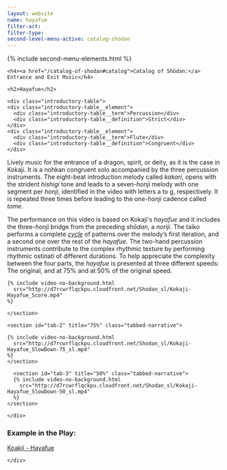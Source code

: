 ```yaml
---
layout: website
name: hayafue
filter-act:
filter-type:
second-level-menu-active: catalog-shodan
---
```


{% include second-menu-elements.html %}

<main class="page-content">
  <div class="text-container">

    <h4><a href="/catalog-of-shodan#catalog">Catalog of Shōdan:</a> Entrance and Exit Music</h4>

    <h2>Hayafue</h2>

    <div class="introductory-table">
    <div class="introductory-table__element">
      <div class="introductory-table__term">Percussion</div>
      <div class="introductory-table__definition">Strict</div>
    </div>
    <div class="introductory-table__element">
      <div class="introductory-table__term">Flute</div>
      <div class="introductory-table__definition">Congruent</div>
    </div>
  </div>

  <p>Lively music for the entrance of a dragon, spirit, or deity, as it is the case in Kokaji. It is a nohkan congruent solo accompanied by the three percussion instruments. The  eight-beat introduction melody called <em>kakari</em>, opens with the strident <em>hishigi</em> tone and leads to a seven-<em>honji</em> melody with one segment per <em>honji</em>, identified in the video with letters a to g, respectively. It is repeated three times before leading to the one-<em>honji</em> cadence called <em>tome</em>.
</p>

  <p>The performance on this video is based on Kokaji's <em>hayafue</em> and it includes the three-<em>honji</em> bridge from the preceding <em>shōdan</em>, a <em>noriji</em>.
  The taiko performs a complete <a href="/music/taiko/#Patterns" target="_blank"><em>cycle</em></a> of patterns over the melody’s first iteration, and a second one over the rest of the <em>hayafue</em>. The two-hand percussion instruments contribute to the complex rhythmic texture by performing rhythmic ostinati of different durations.
  To help appreciate the complexity between the four parts, the <em>hayafue</em> is presented at three different speeds: The original, and at 75% and at 50% of the original speed.
</p>

<div class="tabs-container">
  <div class="tabs-container__links">
    <div class="wrapper">
      <div id="tabs"></div>
    </div>
  </div>
  <div class="tabs-container__content">
    <div class="wrapper">
    <section id="tab-1" title="Original speed" class="tabbed-narrative">

    {% include video-no-background.html
      src="http://d7rcwrflqckpu.cloudfront.net/Shodan_sl/Kokaji-Hayafue_Score.mp4"
    %}

    </section>

    <section id="tab-2" title="75%" class="tabbed-narrative">

    {% include video-no-background.html
      src="http://d7rcwrflqckpu.cloudfront.net/Shodan_sl/Kokaji-Hayafue_SlowDown-75_sl.mp4"
    %}
    </section>

      <section id="tab-3" title="50%" class="tabbed-narrative">
      {% include video-no-background.html
        src="http://d7rcwrflqckpu.cloudfront.net/Shodan_sl/Kokaji-Hayafue_SlowDown-50_sl.mp4"
      %}
    </section>

    </div>
  </div>
</div>
<h3>Example in the Play:</h3>
<p>
<a href="/kokaji/hayafue/" target="_blank">Koakji - Hayafue</a>
</p>

    </div>
</main>
